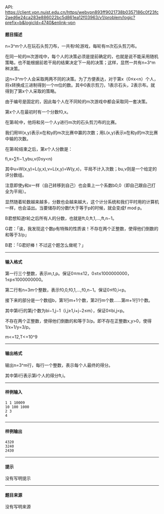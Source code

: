 API: https://client.vpn.nuist.edu.cn/https/webvpn893ff9021738b0357186c0f23fc2aed6e24ca283e886022bc5d861ea12f03963/v1/problem/logic?prefix=b&logicId=4740&enlink-vpn

#### 题目描述

n=3^m个人在玩石头剪刀布，一共有t轮游戏，每轮有m次石头剪刀布。

在同一轮的m次游戏中，每个人的决策必须是提前确定的，也就是说不能采用随机策略，也不能根据前若干局的结果决定下一局的决策；这样，显然一共有n=3^m种决策。

这n=3^m个人会采取两两不同的决策。为了方便表达，对于第x（0≤x<n）个人，将x转换成三进制得到一个m位的数。其中0表示剪刀，1表示石头，2表示布。就得到了第x个人采取的策略。

由于编号是固定的，因此每个人在不同轮的m次游戏中都会采取同一套决策。

第x个人在最初时有一个分数f0,x。

在第i轮中，他将和另一个人y进行m次的石头剪刀布的比赛。

我们用W(x,y)表示x在和y的m次比赛中赢的次数；用L(x,y)表示x在和y的m次比赛中输的次数。

在第i轮结束之后，第x个人分数是：

fi,x=∑fi−1,ybu,v(0≤y<n)

其中u=W(x,y)=L(y,x),v=L(x,y)=W(y,x)，平局不计入次数；bu,v则是一个给定的评分数组。

注意即使y和x一样（自己转移到自己）也会乘上一个系数b0,0（即自己跟自己打全为平局）。

显然随着轮数越来越多，分数也会越来越大，这个计分系统和我们平时用的计算机一样，也会溢出。当要储存的分数f大于等于p的时候，就会变成f mod p。

B君想知道t轮之后所有人的分数，也就是ft,0,ft,1,…,ft,n−1。

G君：「诶，我发现这个数p有特殊的性质诶！不存在两个正整数，使得他们倒数的和等于3/p」

B君：「G君好棒！不过这个题怎么做呢？」

---

#### 输入格式

第一行三个整数，表示m,t,p。保证0≤m≤12，0≤t≤1000000000，1≤p≤1000000000。

第二行有n=3m个整数，表示f0,0,f0,1,…,f0,n−1。保证0≤f0,i<p。

接下来的部分是一个数组b，第1行m+1个数，第2行m个数……第m+1行1个数。

其中第i行的第j个数为bi−1,j−1（i,j≥1,i+j−2≤m），保证0≤bi,j<p。

不存在两个正整数，使得他们倒数的和等于3/p。即不存在正整数x,y>0，使得1/x+1/y=3/p。

m<=12,T<=10^9

---

#### 输出格式

输出n=3^m行，每行一个整数，表示每个人最终的得分。

其中第i行表示第i个人的得分ft,i。

---

#### 样例输入
```
1 1 10009
10 100 1000
2 3
4
```

---

#### 样例输出
```
4320
3240
2430
```

---

#### 提示

没有写明提示

---

#### 题目来源

没有写明来源